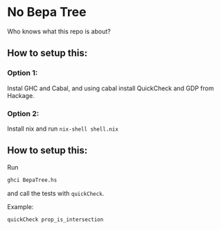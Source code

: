 # No Bepa Tree

Who knows what this repo is about?

## How to setup this:

### Option 1:
Instal GHC and Cabal, and using cabal install QuickCheck and GDP from Hackage.

### Option 2:
Install nix and run `nix-shell shell.nix`

## How to setup this:
Run

``` sh
ghci BepaTree.hs
```

and call the tests with `quickCheck`.

Example:

``` haskell
quickCheck prop_is_intersection
```

